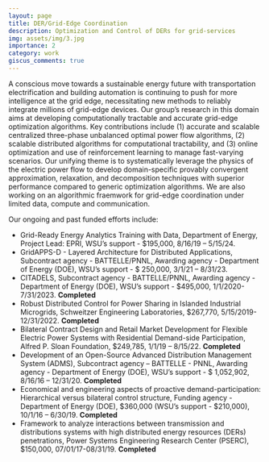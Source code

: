 ```yaml
---
layout: page
title: DER/Grid-Edge Coordination 
description: Optimization and Control of DERs for grid-services
img: assets/img/3.jpg
importance: 2
category: work
giscus_comments: true
---
```


A conscious move towards a sustainable energy future with transportation electrification and building automation is continuing to push for more intelligence at the grid edge, necessitating new methods to reliably integrate millions of grid-edge devices. Our group’s research in this domain aims at developing computationally tractable and accurate grid-edge optimization algorithms. Key contributions include (1) accurate and scalable centralized three-phase unbalanced optimal power flow algorithms, (2) scalable distributed algorithms for computational tractability, and (3) online optimization and use of reinforcement learning to manage fast-varying scenarios. Our unifying theme is to systematically leverage the physics of the electric power flow to develop domain-specific provably convergent approximation, relaxation, and decomposition techniques with superior performance compared to generic optimization algorithms. We are also working on an algorithmic fraemwork for grid-edge coordination under limited data, compute and communication. 

Our ongoing and past funded efforts include:
- Grid-Ready Energy Analytics Training with Data, Department of Energy, Project Lead: EPRI, WSU’s support - $195,000, 8/16/19 – 5/15/24.
- GridAPPS-D - Layered Architecture for Distributed Applications, Subcontract agency - BATTELLE/PNNL, Awarding agency - Department of Energy (DOE), WSU’s support - $ 250,000, 3/1/21 – 8/31/23.
- CITADELS, Subcontract agency - BATTELLE/PNNL, Awarding agency - Department of Energy (DOE), WSU’s support - $495,000, 1/1/2020-7/31/2023. **Completed**
- Robust Distributed Control for Power Sharing in Islanded Industrial Microgrids, Schweitzer Engineering Laboratories, $267,770, 5/15/2019-12/31/2022. **Completed**
- Bilateral Contract Design and Retail Market Development for Flexible Electric Power Systems with Residential Demand-side Participation, Alfred P. Sloan Foundation, $249,785, 1/1/19 – 8/15/22. **Completed**
- Development of an Open-Source Advanced Distribution Management System (ADMS), Subcontract agency – BATTELLE - PNNL, Awarding agency - Department of Energy (DOE), WSU’s support - $ 1,052,902, 8/16/16 – 12/31/20. **Completed**
- Economical and engineering aspects of proactive demand-participation: Hierarchical versus bilateral control structure, Funding agency - Department of Energy (DOE), $360,000 (WSU’s support - $210,000), 10/1/16 – 6/30/19. **Completed**
- Framework to analyze interactions between transmission and distributions systems with high distributed energy resources (DERs) penetrations, Power Systems Engineering Research Center (PSERC), $150,000, 07/01/17-08/31/19. **Completed**
